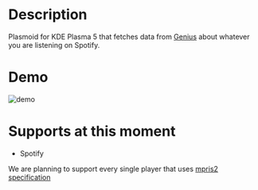 # Description

Plasmoid for KDE Plasma 5 that fetches data from [Genius](https://genius.com) about whatever you are listening on Spotify.

# Demo

![demo](https://i.imgur.com/HnW4luZ.jpg)

# Supports at this moment
  - Spotify
  
We are planning to support every single player that uses [mpris2 specification](https://specifications.freedesktop.org/mpris-spec/2.2/) 
